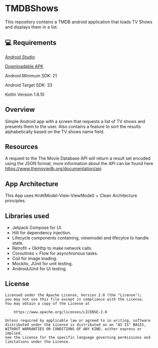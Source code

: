 # TMDBShows

This repository contains a TMDB android application that loads TV Shows and displays them in a list.

## 💻 Requirements

[Android Studio](https://developer.android.com/studio)

[Downloadable APK](https://github.com/EdiDEngineer/TMDBShows/blob/master/app-debug.apk)

Android Minimum SDK: 21

Android Target SDK: 33

Kotlin Version 1.8.10


        
## Overview
Simple Android app with a screen that requests a list of TV shows and presents them to the user. Also contains a feature to sort the results alphabetically based on the TV shows name field.

## Resources
A request to the The Movie Database API will return a result set encoded using the JSON
format, more information about the API can be found here
https://www.themoviedb.org/documentation/api

## App Architecture 
This App uses ``MVVM``(Model-View-ViewModel) + Clean Architecture principles.  

## Libraries used
- Jetpack Compose for UI.
- Hilt for dependency injection.
- Lifecycle components containing, viewmodel and lifecylce to handle state.
- Retrofit + OkHttp to make network calls.
- Coroutines + Flow for asynchronous tasks. 
- Coil for image loading.
- Mockito, JUnit for unit testing. 
- AndroidJUnit for UI testing.

## License

```
Licensed under the Apache License, Version 2.0 (the "License");
you may not use this file except in compliance with the License.
You may obtain a copy of the License at

    https://www.apache.org/licenses/LICENSE-2.0

Unless required by applicable law or agreed to in writing, software
distributed under the License is distributed on an "AS IS" BASIS,
WITHOUT WARRANTIES OR CONDITIONS OF ANY KIND, either express or implied.
See the License for the specific language governing permissions and
limitations under the License.
```
